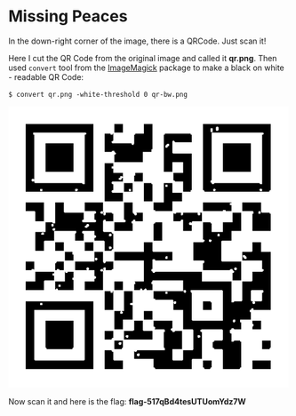 # Missing Peaces

In the down-right corner of the image, there is a QRCode. Just scan it!

Here I cut the QR Code from the original image and called it **qr.png**. Then used `convert` tool from the [ImageMagick](http://www.imagemagick.org/script/binary-releases.php) package to make a black on white - readable QR Code:

```
$ convert qr.png -white-threshold 0 qr-bw.png
```

![QR Code](qr-bw.png)

Now scan it and here is the flag: **flag-517qBd4tesUTUomYdz7W**